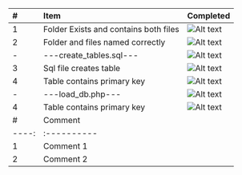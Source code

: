 | #   | Item                                  | Completed      |
|:----|:--------------------------------------|:---------------|
| 1   | Folder Exists and contains both files | ![Alt text][1] |
| 2   | Folder and files named correctly      | ![Alt text][2] |
| -   | ---create_tables.sql---               | ![Alt text][1] |
| 3   | Sql file creates table                | ![Alt text][1] |
| 4   | Table contains primary key            | ![Alt text][3] |
| -   | ---load_db.php---                     | ![Alt text][1] |
| 4   | Table contains primary key            | ![Alt text][1] |
|   # | Comment   |
|----:|:----------|
|   1 | Comment 1 |
|   2 | Comment 2 |

[1]: http://f.cl.ly/items/3E231i211n2E042B1U3K/right.png  "Correct"
[2]: http://f.cl.ly/items/2X473C1Q1F2x3S1E4231/wrong.gif  "Incorrect"
[3]: http://f.cl.ly/items/1A0d2Q1J1N1u0C3g0C1s/null.gif  "Errors"
